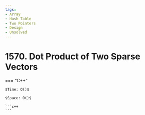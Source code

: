 ```yaml
---
tags:
- Array
- Hash Table
- Two Pointers
- Design
- Unsolved
---
```



# 1570. Dot Product of Two Sparse Vectors

=== "C++"

    $Time: O()$

    $Space: O()$

    ```c++
    ```